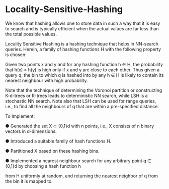 # Locality-Sensitive-Hashing

We know that hashing allows one to store data in such a way that it is easy to search and is typically
efficient when the actual values are far less than the total possible values.

Locality Sensitive Hashing is a hashing technique that helps in NN-search queries. Herein, a family of
hashing functions H with the following property is chosen:

Given two points x and y and for any hashing function h ∈ H, the probability that h(x) = h(y) is high
only if x and y are close to each other. Thus given a query q, the bin to which q is hashed into by any h ∈ H is
likely to contain its nearest neighbour with high probability.

Note that the technique of determining the Voronoi partition or constructing K-d-trees or R-trees leads
to deterministic NN search, while LSH is a stochastic NN search. Note also that LSH can be used for range
queries, i.e., to find all the neighbours of q that are within a pre-specified distance.

To Implement:

● Generated the set X ⊂ {0,1}d with n points, i.e., X consists of n binary vectors in d-dimensions.

● Introduced a suitable family of hash functions H.

● Partitioned X based on these hashing bins.

● Implemented a nearest neighbour search for any arbitrary point q ∈ {0,1}d by choosing a hash function h
   
  from H uniformly at random, and returning the nearest neighbor of q from the bin it is mapped to.

